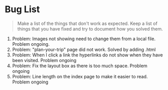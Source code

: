 # Bug List

> Make a list of the things that don't work as expected. Keep a list of things that you have fixed and try to document how you solved them.

1. Problem: Images not showing need to change them from a local file. Problem ongoing.
2. Problem: "plan-your-trip" page did not work. Solved by adding .html
3. Problem: When I click a link the hyperlinks do not show when they have been visited. Problem ongoing
4. Problem: Fix the layout box as there is too much space. Problem ongoing
5. Problem: Line length on the index page to make it easier to read. Problem ongoing
